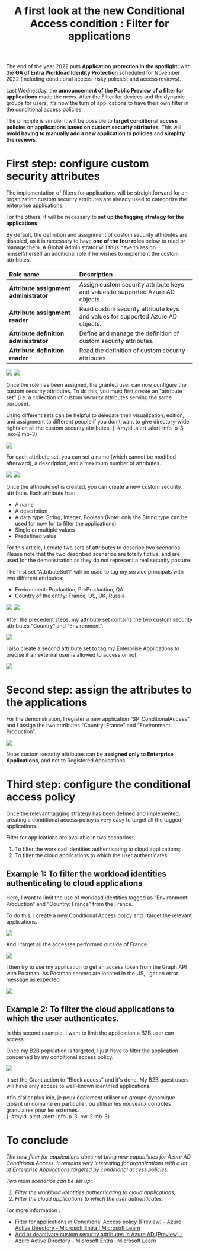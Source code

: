 ﻿---
title: "A first look at the new Conditional Access condition : Filter for applications"
subtitle:
excerpt: "The end of the year 2022 puts Application protection in the spotlight, with the GA of Entra Workload Identity Protection scheduled for November 2022."    
tags:
  - Azure AD
  - Conditional Access
  - Microsoft 365
  - Security
header_img : "./assets/img/posts/2022-11-04_Conditionnal-Access-Filter-Applications_11.png"
---

The end of the year 2022 puts **Application protection in the spotlight**, with the **GA of Entra Workload Identity Protection** scheduled for November 2022 (including conditional access, risky policies, and access reviews). 

Last Wednesday, the **announcement of the Public Preview of a filter for applications** made the news. After the Filter for devices and the dynamic groups for users, it's now the turn of applications to have their own filter in the conditional access policies. 

The principle is simple: it will be possible to **target conditional access policies on applications based on custom security attributes**. This will **avoid having to manually add a new application to policies** and **simplify the reviews**. 



# First step: configure custom security attributes

The implementation of filters for applications will be straightforward for an organization custom security attributes are already used to categorize the enterprise applications.  

For the others, it will be necessary to **set up the tagging strategy for the applications**.

By default, the definition and assignment of custom security attributes are disabled, as it is necessary to have **one of the four roles** below to read or manage them. A Global Administrator will thus have to assign himself/herself an additional role if he wishes to implement the custom attributes. 


|**Role name**|**Description**|
| :- | :- |
|**Attribute assignment administrator**|Assign custom security attribute keys and values to supported Azure AD objects.|
|**Attribute assignment reader**|Read custom security attribute keys and values for supported Azure AD objects.|
|**Attribute definition administrator**|Define and manage the definition of custom security attributes.|
|**Attribute definition reader**|Read the definition of custom security attributes.|

<img src="https://thijoubert.github.io/assets/img/posts/2022-11-04_Conditionnal-Access-Filter-Applications_1.png" >

<img src="https://thijoubert.github.io/assets/img/posts/2022-11-04_Conditionnal-Access-Filter-Applications_2.png" >


Once the role has been assigned, the granted user can now configure the custom security attributes. To do this, you must first create an "attribute set" (i.e. a collection of custom security attributes serving the same purpose). 

Using different sets can be helpful to delegate their visualization, edition, and assignment to different people if you don't want to give directory-wide rights on all the custom security attributes. 
{: #myid .alert .alert-info .p-3 .mx-2 mb-3}

<img src="https://thijoubert.github.io/assets/img/posts/2022-11-04_Conditionnal-Access-Filter-Applications_3.png" >

For each attribute set, you can set a name (which cannot be modified afterward), a description, and a maximum number of attributes. 

<img src="https://thijoubert.github.io/assets/img/posts/2022-11-04_Conditionnal-Access-Filter-Applications_4.png" >


<img src="https://thijoubert.github.io/assets/img/posts/2022-11-04_Conditionnal-Access-Filter-Applications_5.png" >


Once the attribute set is created, you can create a new custom security attribute. Each attribute has: 
- A name
- A description
- A data type: String, Integer, Boolean (Note: only the String type can be used for now for to filter the applications)
- Single or multiple values
- Predefined value 

For this article, I create two sets of attributes to describe two scenarios. Please note that the two described scenarios are totally fictive, and are used for the demonstration as they do not represent a real security posture. 

The first set “AttributeSet1” will be used to tag my service principals with two different attributes: 
- Environment: Production, PreProduction, QA
- Country of the entity: France, US, UK, Russia

<img src="https://thijoubert.github.io/assets/img/posts/2022-11-04_Conditionnal-Access-Filter-Applications_6.png" >

<img src="https://thijoubert.github.io/assets/img/posts/2022-11-04_Conditionnal-Access-Filter-Applications_7.png" >


After the precedent steps, my attribute set contains the two custom security attributes “Country” and “Environment”. 

<img src="https://thijoubert.github.io/assets/img/posts/2022-11-04_Conditionnal-Access-Filter-Applications_8.png" >


I also create a second attribute set to tag my Enterprise Applications to precise if an external user is allowed to access or not. 

<img src="https://thijoubert.github.io/assets/img/posts/2022-11-04_Conditionnal-Access-Filter-Applications_9.png" >



# Second step: assign the attributes to the applications

For the demonstration, I register a new application “SP\_ConditionalAccess” and I assign the two attributes “Country: France” and “Environment: Production”. 

<img src="https://thijoubert.github.io/assets/img/posts/2022-11-04_Conditionnal-Access-Filter-Applications_10.png" >

Note: custom security attributes can be **assigned only to Enterprise Applications**, and not to Registered Applications.



# Third step: configure the conditional access policy

Once the relevant tagging strategy has been defined and implemented, creating a conditional access policy is very easy to target all the tagged applications. 

Filter for applications are available in two scenarios: 
1. To filter the workload identities authenticating to cloud applications;
1. To filter the cloud applications to which the user authenticates.


## Example 1: To filter the workload identities authenticating to cloud applications

Here, I want to limit the use of workload identities tagged as “Environment: Production” and “Country: France” from the France. 

To do this, I create a new Conditional Access policy and I target the relevant applications. 

<img src="https://thijoubert.github.io/assets/img/posts/2022-11-04_Conditionnal-Access-Filter-Applications_11.png" >


And I target all the accesses performed outside of France. 

<img src="https://thijoubert.github.io/assets/img/posts/2022-11-04_Conditionnal-Access-Filter-Applications_12.png" >


I then try to use my application to get an access token from the Graph API with Postman. As Postman servers are located in the US, I get an error message as expected. 

<img src="https://thijoubert.github.io/assets/img/posts/2022-11-04_Conditionnal-Access-Filter-Applications_13.png" >


## Example 2: To filter the cloud applications to which the user authenticates.

In this second example, I want to limit the application a B2B user can access.

Once my B2B population is targeted, I just have to filter the application concerned by my conditional access policy. 

<img src="https://thijoubert.github.io/assets/img/posts/2022-11-04_Conditionnal-Access-Filter-Applications_14.png" >

It set the Grant action to “Block access” and it's done. My B2B guest users will have only access to well-known identified applications. 

Afin d'aller plus loin, je peux également utiliser un groupe dynamique ciblant un domaine en particulier, ou utiliser les nouveaux contrôles granulaires pour les externes.  
{: #myid .alert .alert-info .p-3 .mx-2 mb-3}


# To conclude
*The new filter for applications does not bring new capabilities for Azure AD Conditional Access. It remains very interesting for organizations with a lot of Enterprise Applications targeted by conditional access policies.*

*Two main scenarios can be set up:* 
1. *Filter the workload identities authenticating to cloud applications;*
1. *Filter the cloud applications to which the user authenticates.*

For more information : 

- [Filter for applications in Conditional Access policy (Preview) - Azure Active Directory - Microsoft Entra | Microsoft Learn](https://learn.microsoft.com/en-us/azure/active-directory/conditional-access/concept-filter-for-applications) 
- [Add or deactivate custom security attributes in Azure AD (Preview) - Azure Active Directory - Microsoft Entra | Microsoft Learn](https://learn.microsoft.com/en-us/azure/active-directory/fundamentals/custom-security-attributes-add)

